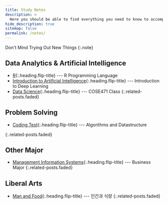 ```yaml
---
title: Study Notes
description: >
  Here you should be able to find everything you need to know to accomplish the most common tasks when blogging with Hydejack.
hide_description: true
sitemap: false
permalink: /notes/
---
```


Don't Mind Trying Out New Things
{:.note}

<!-- ## Computer Science
* [Computer Network]{:.heading.flip-title} --- Top down approach in Computer Networking
* [Human Computer Interaction]{:.heading.flip-title} --- Introductory Course
* [Software Engineering]{:.heading.flip-title} --- PM, QA, Programmer
{:.related-posts.faded} -->

## Data Analytics & Artificial Intelligence

<!-- * [Data Analytics Basics]{:.heading.flip-title} --- Pandas and important basics -->

- [R]{:.heading.flip-title} --- R Programming Language
- [Introduction to Artificial Intelligence]{:.heading.flip-title} --- Introduction to Deep Learning
- [Data Science]{:.heading.flip-title} --- COSE471 Class
{:.related-posts.faded}
<!-- - [Data Analytics Basics]{:.heading.flip-title} --- Data Analytics using Python
{:.related-posts.faded} -->



<!--
## Front-End
* [React]{:.heading.flip-title} --- All I need to know about React
{:.related-posts.faded}-->

## Problem Solving

- [Coding Test]{:.heading.flip-title} --- Algorithms and Datastructure
  <!-- * [BOJ]{:.heading.flip-title} --- 백준 문제풀이 -->
{:.related-posts.faded}

## Other Major
- [Management Information Systems]{:.heading.flip-title} --- Business Major
{:.related-posts.faded}

## Liberal Arts

- [Man and Food]{:.heading.flip-title} --- 인간과 식량
{:.related-posts.faded}

[introduction to artificial intelligence]: ./ArtificialIntelligence/IntroductionToAI/README.md
[data analytics basics]: ./DataAnalytics/DataAnalyticsBasics/README.md
[r]: ./DataAnalytics/R/README.md
[react]: ./Front-End/React/README.md
[coding test]: ./CodingTest/README.md
[boj]: ./BOJ/README.md
[Data Science]: ./DataAnalytics/DataScience/README.md

[Management Information Systems]: ./OtherMajors/ManagementInformationSystems/README.md
[Man and Food]: ./LiberalArts/ManAndFood/README.md